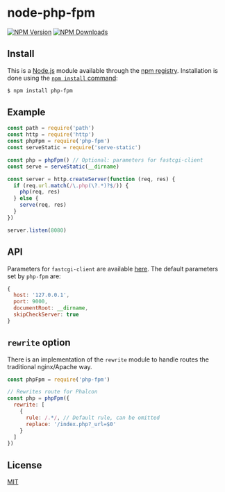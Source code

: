 # node-php-fpm

[![NPM Version][npm-image]][npm-url]
[![NPM Downloads][downloads-image]][downloads-url]


## Install

This is a [Node.js](https://nodejs.org/en/) module available through the
[npm registry](https://www.npmjs.com/). Installation is done using the
[`npm install` command](https://docs.npmjs.com/getting-started/installing-npm-packages-locally):

```sh
$ npm install php-fpm
```

## Example

```js
const path = require('path')
const http = require('http')
const phpFpm = require('php-fpm')
const serveStatic = require('serve-static')

const php = phpFpm() // Optional: parameters for fastcgi-client
const serve = serveStatic(__dirname)

const server = http.createServer(function (req, res) {
  if (req.url.match(/\.php(\?.*)?$/)) {
    php(req, res)
  } else {
    serve(req, res)
  }
})

server.listen(8080)
```

## API

Parameters for `fastcgi-client` are available [here](https://github.com/LastLeaf/node-fastcgi-client#api). The default parameters set by `php-fpm` are:

```js
{
  host: '127.0.0.1',
  port: 9000,
  documentRoot: __dirname,
  skipCheckServer: true
}
```

## `rewrite` option

There is an implementation of the `rewrite` module to handle routes the traditional nginx/Apache way.

```js
const phpFpm = require('php-fpm')

// Rewrites route for Phalcon
const php = phpFpm({
  rewrite: [
    {
      rule: /.*/, // Default rule, can be omitted
      replace: '/index.php?_url=$0'
    }
  ]
})
```

## License

[MIT](LICENSE)

[npm-image]: https://img.shields.io/npm/v/php-fpm.svg
[npm-url]: https://npmjs.org/package/php-fpm
[downloads-image]: https://img.shields.io/npm/dm/php-fpm.svg
[downloads-url]: https://npmjs.org/package/php-fpm
